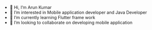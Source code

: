 - 👋 Hi, I’m Arun Kumar
- 👀 I’m interested in Mobile application developer and Java Developer
- 🌱 I’m currently learning Flutter frame work 
- 💞️ I’m looking to collaborate on developing mobile application 

<!---
AK07AK/AK07AK is a ✨ special ✨ repository because its `README.md` (this file) appears on your GitHub profile.
You can click the Preview link to take a look at your changes.
--->
